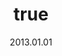 ---
wip: "True"
title:
  de: "Vergilbte Ophiotaurosleder-Schatzkarte"
  en: "Timeworn Ophiotauroskin Map"
  fr: "Vieille carte en peau d'ophiotauros"
  ja: "古ぼけた地図G15"
  cn: "陈旧的蛇牛革地图"
  ko: "15등급 오래된 지도"
layout: treasuremap
page_type: guide
categories: "treasuremap"
instanceType: "treasuremap"
date: "2013.01.01"
patchNumber: "2.0"
patchName: "Endwalker"
expac: "ew"
image: "/assets/img/content/klassen/Chocobo.webp"
terms:
    - term: "TreasureMaps"
    - term: "Endwalker"
sortid: 24
order: 24
slug: "vergilbte_ophiotaurosleder_schatzkarte"
zones:
  - zonename: "Elpis"
    fullimage: "/assets/img/TreasureMaps/Vergilbte Ophiotaurosleder-Schatzkarte/Elpis/Elpis.webp"
    subimage:
      - "/assets/img/TreasureMaps/Vergilbte Ophiotaurosleder-Schatzkarte/Elpis/A.webp"
      - "/assets/img/TreasureMaps/Vergilbte Ophiotaurosleder-Schatzkarte/Elpis/B.webp"
      - "/assets/img/TreasureMaps/Vergilbte Ophiotaurosleder-Schatzkarte/Elpis/C.webp"
      - "/assets/img/TreasureMaps/Vergilbte Ophiotaurosleder-Schatzkarte/Elpis/D.webp"
      - "/assets/img/TreasureMaps/Vergilbte Ophiotaurosleder-Schatzkarte/Elpis/E.webp"
      - "/assets/img/TreasureMaps/Vergilbte Ophiotaurosleder-Schatzkarte/Elpis/F.webp"
      - "/assets/img/TreasureMaps/Vergilbte Ophiotaurosleder-Schatzkarte/Elpis/G.webp"
      - "/assets/img/TreasureMaps/Vergilbte Ophiotaurosleder-Schatzkarte/Elpis/H.webp"
---